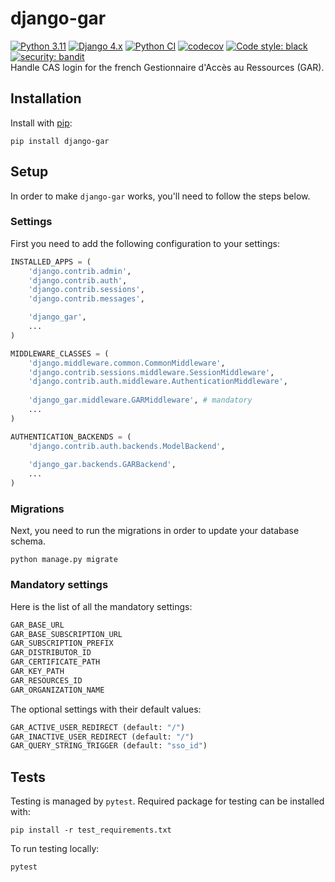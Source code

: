 # django-gar
[![Python 3.11](https://img.shields.io/badge/python-3.11-blue.svg)](https://www.python.org/downloads/release/python-3110/) 
[![Django 4.x](https://img.shields.io/badge/django-4.2-blue.svg)](https://docs.djangoproject.com/en/4.2/)
[![Python CI](https://github.com/briefmnews/django-gar/actions/workflows/workflow.yml/badge.svg)](https://github.com/briefmnews/django-gar/actions/workflows/workflow.yml)
[![codecov](https://codecov.io/gh/briefmnews/django-gar/branch/master/graph/badge.svg)](https://codecov.io/gh/briefmnews/django-gar)
[![Code style: black](https://img.shields.io/badge/code%20style-black-000000.svg)](https://github.com/python/black)
[![security: bandit](https://img.shields.io/badge/security-bandit-yellow.svg)](https://github.com/PyCQA/bandit)  
Handle CAS login for the french Gestionnaire d'Accès au Ressources (GAR).

## Installation
Install with [pip](https://pip.pypa.io/en/stable/):
```shell
pip install django-gar
```

## Setup
In order to make `django-gar` works, you'll need to follow the steps below.

### Settings
First you need to add the following configuration to your settings:
```python
INSTALLED_APPS = (
    'django.contrib.admin',
    'django.contrib.auth',
    'django.contrib.sessions',
    'django.contrib.messages',

    'django_gar',
    ...
)

MIDDLEWARE_CLASSES = (
    'django.middleware.common.CommonMiddleware',
    'django.contrib.sessions.middleware.SessionMiddleware',
    'django.contrib.auth.middleware.AuthenticationMiddleware',
    
    'django_gar.middleware.GARMiddleware', # mandatory
    ...
)

AUTHENTICATION_BACKENDS = (
    'django.contrib.auth.backends.ModelBackend',
    
    'django_gar.backends.GARBackend',
    ...
)
```

### Migrations
Next, you need to run the migrations in order to update your database schema.
```shell
python manage.py migrate
```

### Mandatory settings
Here is the list of all the mandatory settings:
```python
GAR_BASE_URL
GAR_BASE_SUBSCRIPTION_URL
GAR_SUBSCRIPTION_PREFIX
GAR_DISTRIBUTOR_ID
GAR_CERTIFICATE_PATH
GAR_KEY_PATH
GAR_RESOURCES_ID
GAR_ORGANIZATION_NAME
```

The optional settings with their default values:
```python
GAR_ACTIVE_USER_REDIRECT (default: "/")
GAR_INACTIVE_USER_REDIRECT (default: "/")
GAR_QUERY_STRING_TRIGGER (default: "sso_id")
```

## Tests
Testing is managed by `pytest`. Required package for testing can be installed with:
```shell
pip install -r test_requirements.txt
```
To run testing locally:
```shell
pytest
```
